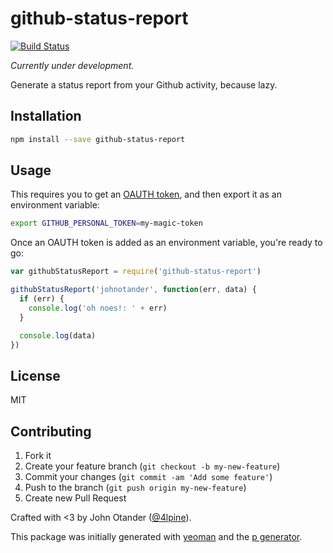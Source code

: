 # github-status-report

[![Build Status](https://secure.travis-ci.org/johnotander/github-status-report.png?branch=master)](https://travis-ci.org/johnotander/github-status-report)

_Currently under development._

Generate a status report from your Github activity, because lazy.

## Installation

```bash
npm install --save github-status-report
```

## Usage

This requires you to get an [OAUTH token](https://github.com/settings/tokens/new),
and then export it as an environment variable:

```bash
export GITHUB_PERSONAL_TOKEN=my-magic-token
```

Once an OAUTH token is added as an environment variable, you're ready to go:

```javascript
var githubStatusReport = require('github-status-report')

githubStatusReport('johnotander', function(err, data) {
  if (err) {
    console.log('oh noes!: ' + err)
  }

  console.log(data)
})
```

## License

MIT

## Contributing

1. Fork it
2. Create your feature branch (`git checkout -b my-new-feature`)
3. Commit your changes (`git commit -am 'Add some feature'`)
4. Push to the branch (`git push origin my-new-feature`)
5. Create new Pull Request

Crafted with <3 by John Otander ([@4lpine](https://twitter.com/4lpine)).

This package was initially generated with [yeoman](http://yeoman.io) and the [p generator](https://github.com/johnotander/generator-p.git).
